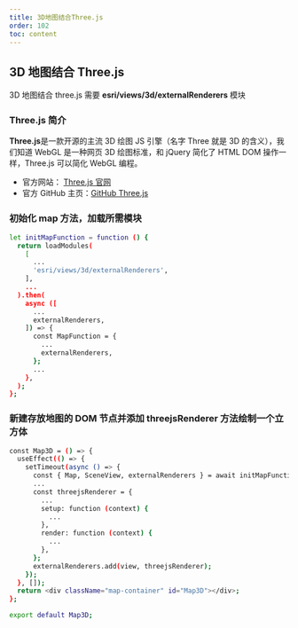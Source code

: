 ```yaml
---
title: 3D地图结合Three.js
order: 102
toc: content
---
```


<!--
 * @Descripttion:
 * @Date: 2022-05-25 19:55:22
 * @LastEditTime: 2022-06-15 18:03:49
-->

## 3D 地图结合 Three.js

3D 地图结合 three.js 需要 **esri/views/3d/externalRenderers** 模块

### Three.js 简介

**Three.js**是一款开源的主流 3D 绘图 JS 引擎（名字 Three 就是 3D 的含义），我们知道 WebGL 是一种网页 3D 绘图标准，和 jQuery 简化了 HTML DOM 操作一样，Three.js 可以简化 WebGL 编程。

- 官方网站： [Three.js 官网](https://threejs.org)
- 官方 GitHub 主页：[GitHub Three.js](https://github.com/mrdoob/three.js)

### 初始化 map 方法，加载所需模块

```bash
let initMapFunction = function () {
  return loadModules(
    [
      ...
      'esri/views/3d/externalRenderers',
    ],
    ...
  ).then(
    async ([
      ...
      externalRenderers,
    ]) => {
      const MapFunction = {
        ...
        externalRenderers,
      };
      ...
    },
  );
};
```

### 新建存放地图的 DOM 节点并添加 threejsRenderer 方法绘制一个立方体

```bash
const Map3D = () => {
  useEffect(() => {
    setTimeout(async () => {
      const { Map, SceneView, externalRenderers } = await initMapFunction();
      ...
      const threejsRenderer = {
        ...
        setup: function (context) {
          ...
        },
        render: function (context) {
          ...
        },
      };
      externalRenderers.add(view, threejsRenderer);
    });
  }, []);
  return <div className="map-container" id="Map3D"></div>;
};

export default Map3D;
```

<code src="@/components/frontend/visualization/ArcgisForJS/addThreeJS/index.jsx" compact="true" desc="移动或缩放地图展示地图信息"></code>
